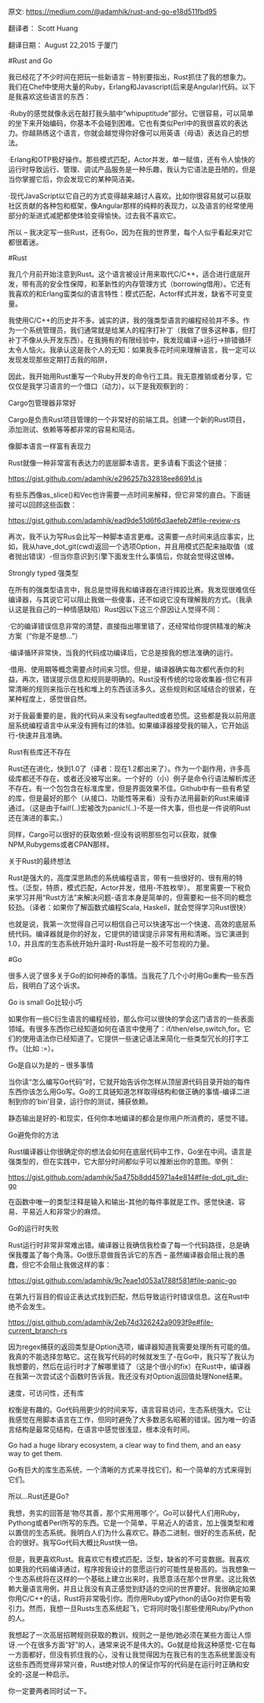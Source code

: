 
原文: https://medium.com/@adamhjk/rust-and-go-e18d511fbd95

翻译者： Scott Huang

翻译日期： August 22,2015 于厦门

#Rust and Go

我已经花了不少时间在把玩一些新语言 – 特别要指出，Rust抓住了我的想象力。我们在Chef中使用大量的Ruby，Erlang和Javascript(后来是Angular)代码。以下是我喜欢这些语言的东西：

·Ruby的感觉就像永远在敲打我头脑中“whipuptitude”部分。它很容易，可以简单的坐下来开始编码，你基本不会碰到困难。它也有类似Perl中的我很喜欢的表达力。你越熟练这个语言，你就会越觉得你好像可以用英语（母语）表达自己的想法。

·Erlang和OTP极好操作。那些模式匹配，Actor并发，单一赋值，还有令人愉快的运行时导致运行、管理、调试产品服务是一种乐趣，我认为它语法是丑陋的，但是当你掌握它后，你会发现它的某种简洁美。

·现代JavaScript以它自己的方式变得越来越讨人喜欢。比如你很容易就可以获取社区贡献的各种包和框架，像Angular那样的纯粹的表现力，以及语言的经常使用部分的渐进式减肥都使体验变得愉快。过去我不喜欢它。

所以 – 我决定写一些Rust，还有Go，因为在我的世界里，每个人似乎看起来对它都很着迷。

#Rust

我几个月前开始注意到Rust。这个语言被设计用来取代C/C++，适合进行底层开发，带有高的安全性保障，和革新性的内存管理方式（borrowing借用）。它还有我喜欢的和Erlang蛮类似的语言特性：模式匹配，Actor样式并发，缺省不可变变量。

我使用C/C++的历史并不多。诚实的讲，我的强类型语言的编程经验并不多。作为一个系统管理员，我们通常就是给某人的程序打补丁（我做了很多这种事，但打补丁不像从头开发东西）。在我拥有的有限经验中，我发现编译->运行->排错循环太令人恼火。我承认这是我个人的无知：如果我多花时间来理解语言，我一定可以发现发现那些定期打击我的陷阱，

因此，我开始用Rust重写一个Ruby开发的命令行工具。我无意推销或者分享，它仅仅是我学习语言的一个借口（动力）。以下是我观察到的：

Cargo包管理器非常好

Cargo是负责Rust项目管理的一个非常好的前端工具。创建一个新的Rust项目，添加测试、依赖等等都非常的容易和简洁。

像脚本语言一样富有表现力

Rust就像一种非常富有表达力的底层脚本语言。更多请看下面这个链接：

https://gist.github.com/adamhjk/e296257b32818ee8691d.js

有些东西像as_slice()和Vec<String>也许需要一点时间来解释，但它非常的直白。下面链接可以回顾这些函数：

https://gist.github.com/adamhjk/ead9de51d6f6d3aefeb2#file-review-rs

再次，我不认为写Rus会比写一种脚本语言更难。这需要一点时间来适应事实，比如，我从have_dot_git(cwd)返回一个选项Option<Path>，并且用模式匹配来抽取值（或者抛出错误）-但当你意识到引擎下面发生什么事情后，你就会觉得这很棒。

Strongly typed 强类型

在所有的强类型语言中，我总是觉得我和编译器在进行摔跤比赛。我发现很难信任编译器，与其说它可以阻止我做一些傻事，还不如说它没有理解我的方式。（我承认这是我自己的一种情感缺陷）Rust因以下这三个原因让人觉得不同：

·它的编译错误信息非常的清楚，直接指出哪里错了，还经常给你提供精准的解决方案（“你是不是想…”）

·编译循环非常快，当我的代码成功编译后，它总是按我的想法准确的运行。

·借用、使用期等概念需要点时间来习惯。但是，编译器确实每次都代表你的利益，再次，错误提示信息和规则是明确的。Rust没有传统的垃圾收集器-但它有非常清晰的规则来指示在栈和堆上的东西该活多久。这些规则和区域结合的很紧，在某种程度上，感觉很自然。

对于我最重要的是，我的代码从来没有segfaulted或者恐慌。这些都是我以前用底层系统编程语言中从来没有拥有过的体验。如果编译器接受我的输入，它开始运行-快速并且准确。

Rust有些库还不存在

Rust还在进化，快到1.0了（译者：现在1.2都出来了）。作为一个副作用，许多高级库都还不存在，或者还没被写出来。一个好的（小）例子是命令行语法解析库还不存在。有一个包包含在标准库里，但是界面效果不佳。Github中有一些有希望的库，但是最好的那个（从接口、功能性等来看）没有办法用最新的Rust来编译通过。（这是由于fail!(..)宏被改为panic!(..)-不是一件大事，但也是一件说明Rust还在演进的事实。）

同样，Cargo可以很好的获取依赖-但没有说明那些包可以获取，就像NPM,Rubygems或者CPAN那样。

关于Rust的最终想法

Rust是强大的，高度深思熟虑的系统编程语言，带有一些很好的、很有用的特性。（泛型，特质，模式匹配，Actor并发，借用-不胜枚举）。 那里需要一下税负来学习并用“Rust方法”来解决问题-语言本身是简单的，但需要和一些不同的概念较劲。（译者：如果你了解函数式编程Scala, Haskell，就会觉得学习Rust很快）

也就是说，我第一次觉得自己可以相信自己可以快速写出一个快速、高效的底层系统代码。编译器就是你的好友，它提供的错误提示非常有用和清晰。当它演进到1.0，并且库的生态系统开始升温时-Rust将是一股不可忽视的力量。

#Go

很多人说了很多关于Go的如何神奇的事情。当我花了几个小时用Go重构一些东西后，我明白了这个诉求。

Go is small  Go比较小巧

如果你有一些C衍生语言的编程经验，那么你可以很快的学会这门语言的一些表面领域。有很多东西你已经知道如何在语言中使用了：if/then/else,switch,for。它们的使用语法你已经知道了。它提供一些速记语法来简化一些类型冗长的打字工作。（比如 :=）。
 
Go是自以为是的 – 很多事情

当你读“怎么编写Go代码”时，它就开始告诉你怎样从顶层源代码目录开始的每件东西你该怎么用Go写。Go的工具链知道怎样取得结构和做正确的事情-编译二进制到你的’bin’目录，运行你的测试，捕获依赖。

静态输出是好的-和现实，任何你本地编译的都会是你用户所消费的，感觉不错。

Go避免你的方法

Rust编译器让你很确定你的想法会如何在底层代码中工作，Go坐在中间。语言是强类型的，但在实践中，它大部分时间都似乎可以推断出你的意图。举例：

https://gist.github.com/adamhjk/5a475b8dd45971a4e814#file-dot_git_dir-go

在函数中唯一的类型注释是输入和输出-其他的每件事就是工作。感觉快速、容易、平易近人和非常少的麻烦。

Go的运行时失败

Rust运行时非常非常难出错。编译器让我确信我检查了每一个代码路径，总是确保我覆盖了每个角落。Go很乐意做我告诉它的东西 – 虽然编译器会阻止我的愚蠢，但它不会阻止我做这样的事：

https://gist.github.com/adamhjk/9c7eae1d053a1788f581#file-panic-go

在第九行盲目的假设正表达式找到匹配，然后导致运行时错误信息。这在Rust中绝不会发生。

https://gist.github.com/adamhjk/2eb74d326242a9093f9e#file-current_branch-rs

因为regex捕获的返回类型是Option选项，编译器知道我需要处理所有可能的值。我真的不能选择忽略它。这在我写代码的时候就发生了-在Go中，我只写了我认为我想要的，然后在运行时才了解哪里错了（这是个很小的fix）在Rust中，编译器在我第一次尝试这个函数时告诉我，我还没有对Option<Capture>返回值处理None结果。

速度，可访问性，还有库

权衡是有趣的。Go代码用更少的时间来写，语言容易访问，生态系统强大。它让我感觉在用脚本语言在工作，但同时避免了大多数恶名昭著的错误。因为唯一的语言结构是最常见结构，在语言中感觉很浅显，根本没有时间。

Go had a huge library ecosystem, a clear way to find them, and an easy way to get them.

Go有巨大的库生态系统，一个清晰的方式来寻找它们，和一个简单的方式来得到它们。

所以...Rust还是Go?

我想，务实的回答是‘物尽其善，那个实用用哪个’。Go可以替代人们用Ruby，Pythong或者Perl所写的东西。它是一个简单，平易近人的语言，加上强类型和难以置信的生态系统。我明白人们为什么喜欢它。静态二进制，很好的生态系统，配合的很好。我写Go代码大概比Rust快一倍。

但是，我更喜欢Rust。我喜欢它有模式匹配，泛型，缺省的不可变数据。我喜欢如果我的代码编译通过，程序按我设计的意愿运行的可能性是极高的。当我想象一个生态系统将在这样的一个基础上建立出来时，我愿意活在那个世界里。这比我依赖大量语言用例，并且让我没有真正感觉到舒适的空间的世界要好。我很确定如果你用C/C++的话，Rust将非常吸引你。而你用Ruby或Python的话Go对你更有吸引力。然而，我想一旦Rusts生态系统起飞，它将同时吸引那些使用Ruby/Python的人。

我想起了一次高层招聘规则获取的教训，规则之一是他/她必须在某些方面让人惊讶.一个在很多方面“好”的人，通常来说不是伟大的。Go就是给我这种感觉-它在每一方面都好，但没有抓住我的心，没有让我觉得因为在我已有的生态系统里面没有这些东西而觉得非常兴奋，Rust绝对惊人的保证你写的代码是在运行时正确和安全的-这是一种启示。
 
你一定要两者同时试一下。
